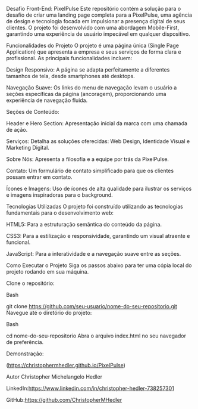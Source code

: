 Desafio Front-End: PixelPulse
Este repositório contém a solução para o desafio de criar uma landing page completa para a PixelPulse, uma agência de design e tecnologia focada em impulsionar a presença digital de seus clientes. O projeto foi desenvolvido com uma abordagem Mobile-First, garantindo uma experiência de usuário impecável em qualquer dispositivo.

Funcionalidades do Projeto
O projeto é uma página única (Single Page Application) que apresenta a empresa e seus serviços de forma clara e profissional. As principais funcionalidades incluem:

Design Responsivo: A página se adapta perfeitamente a diferentes tamanhos de tela, desde smartphones até desktops.

Navegação Suave: Os links do menu de navegação levam o usuário a seções específicas da página (ancoragem), proporcionando uma experiência de navegação fluida.

Seções de Conteúdo:

Header e Hero Section: Apresentação inicial da marca com uma chamada de ação.

Serviços: Detalha as soluções oferecidas: Web Design, Identidade Visual e Marketing Digital.

Sobre Nós: Apresenta a filosofia e a equipe por trás da PixelPulse.

Contato: Um formulário de contato simplificado para que os clientes possam entrar em contato.

Ícones e Imagens: Uso de ícones de alta qualidade para ilustrar os serviços e imagens inspiradoras para o background.

Tecnologias Utilizadas
O projeto foi construído utilizando as tecnologias fundamentais para o desenvolvimento web:

HTML5: Para a estruturação semântica do conteúdo da página.

CSS3: Para a estilização e responsividade, garantindo um visual atraente e funcional.

JavaScript: Para a interatividade e a navegação suave entre as seções.

Como Executar o Projeto
Siga os passos abaixo para ter uma cópia local do projeto rodando em sua máquina.

Clone o repositório:

Bash

git clone https://github.com/seu-usuario/nome-do-seu-repositorio.git Navegue até o diretório do projeto:

Bash

cd nome-do-seu-repositorio Abra o arquivo index.html no seu navegador de preferência.

Demonstração:

(https://christophermhedler.github.io/PixelPulse)

Autor Christopher Michelangelo Hedler

LinkedIn:https://www.linkedin.com/in/christopher-hedler-738257301

GitHub:https://github.com/ChristopherMHedler
